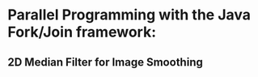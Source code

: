 # Parallel Programming with the Java Fork/Join framework:
##       2D Median Filter for Image Smoothing
